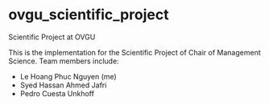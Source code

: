 # ovgu_scientific_project
Scientific Project at OVGU

This is the implementation for the Scientific Project of Chair of Management Science.
Team members include:
- Le Hoang Phuc Nguyen (me)
- Syed Hassan Ahmed Jafri
- Pedro Cuesta Unkhoff

